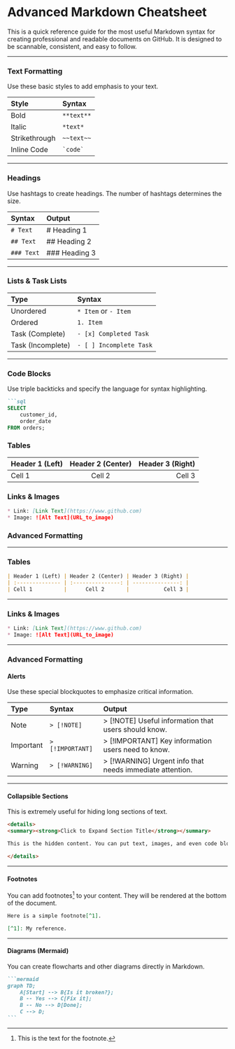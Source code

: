 # Advanced Markdown Cheatsheet

This is a quick reference guide for the most useful Markdown syntax for creating professional and readable documents on GitHub. It is designed to be scannable, consistent, and easy to follow.

---

### **Text Formatting**

Use these basic styles to add emphasis to your text.

| Style         | Syntax        |
| :------------ | :------------ |
| Bold          | `**text**`    |
| Italic        | `*text*`      |
| Strikethrough | `~~text~~`    |
| Inline Code   | `` `code` ``  |

---

### **Headings**

Use hashtags to create headings. The number of hashtags determines the size.

| Syntax    | Output      |
| :-------- | :---------- |
| `# Text`  | # Heading 1 |
| `## Text` | ## Heading 2 |
| `### Text`| ### Heading 3 |

---

### **Lists & Task Lists**

| Type              | Syntax                  |
| :---------------- | :---------------------- |
| Unordered         | `* Item` or `- Item`    |
| Ordered           | `1. Item`               |
| Task (Complete)   | `- [x] Completed Task`  |
| Task (Incomplete) | `- [ ] Incomplete Task` |

---

### **Code Blocks**

Use triple backticks and specify the language for syntax highlighting.

````markdown
```sql
SELECT
    customer_id,
    order_date
FROM orders;
````

### **Tables**


| Header 1 (Left) | Header 2 (Center) | Header 3 (Right) |
| :-------------- | :---------------: | ---------------: |
| Cell 1          |      Cell 2       |           Cell 3 |


### **Links & Images**

```markdown
* Link: [Link Text](https://www.github.com)
* Image: ![Alt Text](URL_to_image)
```

### **Advanced Formatting**

---

### **Tables**

```markdown
| Header 1 (Left) | Header 2 (Center) | Header 3 (Right) |
| :-------------- | :---------------: | ---------------: |
| Cell 1          |      Cell 2       |           Cell 3 |
```

---

### **Links & Images**

```markdown
* Link: [Link Text](https://www.github.com)
* Image: ![Alt Text](URL_to_image)
```

---

### **Advanced Formatting**

#### **Alerts**

Use these special blockquotes to emphasize critical information.

| Type      | Syntax          | Output                                                  |
| :-------- | :-------------- | :------------------------------------------------------ |
| Note      | `> [!NOTE]`     | > [!NOTE] Useful information that users should know.      |
| Important | `> [!IMPORTANT]`| > [!IMPORTANT] Key information users need to know.        |
| Warning   | `> [!WARNING]`  | > [!WARNING] Urgent info that needs immediate attention. |

---

#### **Collapsible Sections**

This is extremely useful for hiding long sections of text.

```html
<details>
<summary><strong>Click to Expand Section Title</strong></summary>

This is the hidden content. You can put text, images, and even code blocks in here.

</details>
```

---

#### **Footnotes**

You can add footnotes[^1] to your content. They will be rendered at the bottom of the document.

[^1]: This is the text for the footnote.

```markdown
Here is a simple footnote[^1].

[^1]: My reference.
```

---

#### **Diagrams (Mermaid)**

You can create flowcharts and other diagrams directly in Markdown.

````markdown
```mermaid
graph TD;
    A[Start] --> B{Is it broken?};
    B -- Yes --> C[Fix it];
    B -- No --> D[Done];
    C --> D;
```